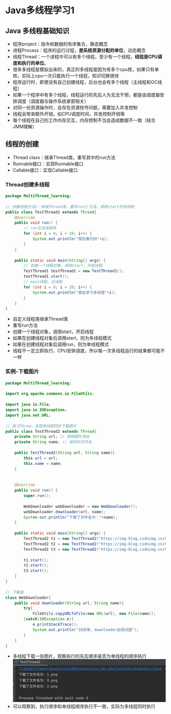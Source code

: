 # Java多线程学习1


## Java 多线程基础知识  
* 程序project：指令和数据的有序集合，静态概念
* 进程Process：程序的运行过程，**是系统资源分配的单位**，动态概念
* 线程Thread：一个进程中可以有多个线程，至少有一个线程，**线程是CPU调度和执行的单位**。
* 很多多线程是模拟出来的，真正的多线程是因为有多个cpu核，如果只有单核，实际上cpu一次只能执行一个线程，知识切换很快
* 程序运行时，即使没有自己创建线程，后台也会有多个线程（主线程和GC线程）
* 如果一个程序中有多个线程，线程运行的先后人为无法干预，都是由调度器安排调度（调度器与操作系统紧密相关）
* 对同一份资源操作时，会存在资源抢夺问题，需要加入并发控制
* 线程会带来额外开销，如CPU调度时间，并发控制开销等
* 每个线程在自己的工作内存交互，内存控制不当会造成数据不一致（结合JMM理解）

## 线程的创建
* Thread class：继承Thread类，重写其中的run方法
* Runnable接口：实现Runnable接口
* Callable接口：实现Callable接口
### Thread创建多线程
```java
package MultiThread_learning;

// 创建线程方法1：继承Thread类，重写run()方法，调用start开启线程
public class TestThread1 extends Thread{
    @Override
    public void run() {
        // run方法线程体
        for (int i = 0; i < 20; i++) {
            System.out.println("我在看代码"+i);
        }
    }

    public static void main(String[] args) {
        // 创建一个线程对象，调用start，开启线程
        TestThread1 testThread1 = new TestThread1();
        testThread1.start();
        // main线程，主线程
        for (int i = 0; i < 20; i++) {
            System.out.println("我在学习多线程"+i);
        }
    }
}
```
* 自定义线程类继承Thread类
* 重写run方法
* 创建一个线程对象，调用start，开启线程
* 如果在创建线程对象后调用start，则为多线程模式
* 如果在创建线程对象后调用run，则为单线程模式
* 线程不一定立即执行，CPU安排调度，所以每一次多线程运行的结果都可能不一样
### 实例-下载图片
```java
package MultiThread_learning;

import org.apache.commons.io.FileUtils;

import java.io.File;
import java.io.IOException;
import java.net.URL;

// 练习Threa，实现多线程同步下载图片
public class TestThread2 extends Thread{
    private String url; // 网络图片地址
    private String name; // 保存的文件名

    public TestThread2(String url, String name){
        this.url = url;
        this.name = name;
    }


    @Override
    public void run() {
        super.run();

        WebDownloader webDownloader = new WebDownloader();
        webDownloader.downloader(url, name);
        System.out.println("下载了文件名为："+name);
    }

    public static void main(String[] args) {
        TestThread2 t1 = new TestThread2("https://img-blog.csdnimg.cn/88eba0a511a84000b1e458e9aca123c7.png", "1.png");
        TestThread2 t2 = new TestThread2("https://img-blog.csdnimg.cn/88eba0a511a84000b1e458e9aca123c7.png", "2.png");
        TestThread2 t3 = new TestThread2("https://img-blog.csdnimg.cn/88eba0a511a84000b1e458e9aca123c7.png", "3.png");

        t1.start();
        t2.start();
        t3.start();
    }
}

// 下载器
class WebDownloader{
    public void downloader(String url, String name){
        try{
            FileUtils.copyURLToFile(new URL(url), new File(name));
        }catch(IOException e){
            e.printStackTrace();
            System.out.println("IO异常，downloader出现问题");
        }
    }
}


```
* 多线程下载一张图片，观察执行的先后顺序是否为单线程的顺序执行
![](/image_Thread/pic1.png)
* 可以观察到，执行顺序和单线程顺序执行不一致，实际为多线程同时执行



